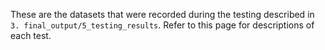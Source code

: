 These are the datasets that were recorded during the testing described in `3. final_output/5_testing_results`. Refer to this page for descriptions of each test.
